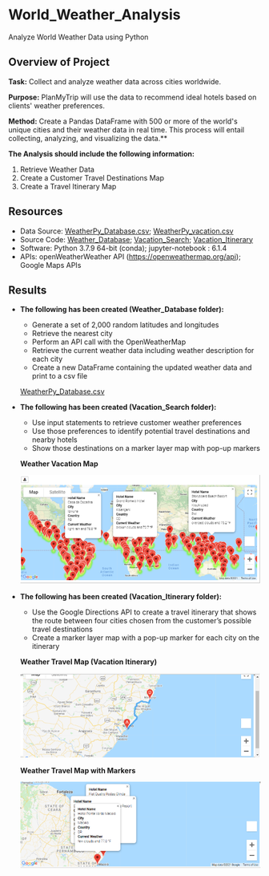 # World_Weather_Analysis
Analyze World Weather Data using Python

## Overview of Project
**Task:** Collect and analyze weather data across cities worldwide.

**Purpose:** PlanMyTrip will use the data to recommend ideal hotels based on clients' weather preferences.

**Method:** Create a Pandas DataFrame with 500 or more of the world's unique cities and their weather data in real time. This process will entail collecting, analyzing, and visualizing the data.**



**The Analysis should include the following information:** 

1. Retrieve Weather Data
2. Create a Customer Travel Destinations Map
3. Create a Travel Itinerary Map


## Resources
- Data Source: [WeatherPy_Database.csv](Weather_Database/WeatherPy_Database.csv); [WeatherPy_vacation.csv](Vacation_Search/WeatherPy_vacation.csv)
- Source Code: 
    [Weather_Database](Weather_Database/Weather_Database.ipynb); 
    [Vacation_Search](Vacation_Search/Vacation_Search.ipynb);
    [Vacation_Itinerary](Vacation_Itinerary/Vacation_Itinerary.ipynb)
- Software: Python 3.7.9 64-bit (conda); jupyter-notebook : 6.1.4
- APIs: openWeatherWeather API (https://openweathermap.org/api); Google Maps APIs

## Results
- **The following has been created (Weather_Database folder):**

   - Generate a set of 2,000 random latitudes and longitudes
   - Retrieve the nearest city
   - Perform an API call with the OpenWeatherMap
   - Retrieve the current weather data including weather description for each city
   - Create a new DataFrame containing the updated weather data and print to a csv file
   
   [WeatherPy_Database.csv](Weather_Database/WeatherPy_Database.csv)


- **The following has been created (Vacation_Search folder):**
    - Use input statements to retrieve customer weather preferences
    - Use those preferences to identify potential travel destinations and nearby hotels 
    - Show those destinations on a marker layer map with pop-up markers

    **Weather Vacation Map**

    ![WeatherPy_vacation_map](Vacation_Search/WeatherPy_vacation_map.png)


- **The following has been created (Vacation_Itinerary folder):**
    - Use the Google Directions API to create a travel itinerary that shows the route between four cities     chosen from the customer’s possible travel destinations
    - Create a marker layer map with a pop-up marker for each city on the itinerary


    **Weather Travel Map (Vacation Itinerary)**

    ![WeatherPy_travel_map](Vacation_Itinerary/WeatherPy_travel_map.png)

    
    **Weather Travel Map with Markers**

    ![WeatherPy_travel_map_markers](Vacation_Itinerary/WeatherPy_travel_map_markers.png)
    

